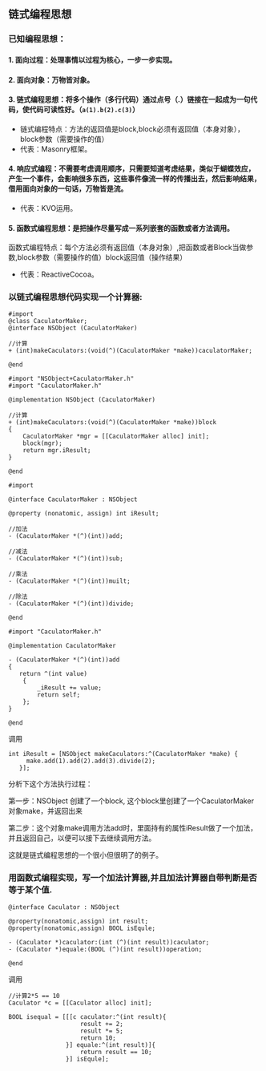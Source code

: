 ## 链式编程思想

### 已知编程思想： 

#### 1. 面向过程：处理事情以过程为核心，一步一步实现。

#### 2. 面向对象：万物皆对象。

#### 3. 链式编程思想：将多个操作（多行代码）通过点号（.）链接在一起成为一句代码，使代码可读性好。（`a(1).b(2).c(3)`）

* 链式编程特点：方法的返回值是block,block必须有返回值（本身对象），block参数（需要操作的值）
* 代表：Masonry框架。

#### 4. 响应式编程：不需要考虑调用顺序，只需要知道考虑结果，类似于蝴蝶效应，产生一个事件，会影响很多东西，这些事件像流一样的传播出去，然后影响结果，借用面向对象的一句话，万物皆是流。

* 代表：KVO运用。

#### 5. 函数式编程思想：是把操作尽量写成一系列嵌套的函数或者方法调用。
函数式编程特点：每个方法必须有返回值（本身对象）,把函数或者Block当做参数,block参数（需要操作的值）block返回值（操作结果）

* 代表：ReactiveCocoa。

### 以链式编程思想代码实现一个计算器:

```
#import
@class CaculatorMaker;
@interface NSObject (CaculatorMaker)

//计算
+ (int)makeCaculators:(void(^)(CaculatorMaker *make))caculatorMaker;

@end

```

```
#import "NSObject+CaculatorMaker.h"
#import "CaculatorMaker.h"

@implementation NSObject (CaculatorMaker)

//计算
+ (int)makeCaculators:(void(^)(CaculatorMaker *make))block
{
    CaculatorMaker *mgr = [[CaculatorMaker alloc] init];
    block(mgr);
    return mgr.iResult;
}

@end

```
```
#import

@interface CaculatorMaker : NSObject

@property (nonatomic, assign) int iResult;

//加法
- (CaculatorMaker *(^)(int))add;

//减法
- (CaculatorMaker *(^)(int))sub;

//乘法
- (CaculatorMaker *(^)(int))muilt;

//除法
- (CaculatorMaker *(^)(int))divide;

@end
```
```
#import "CaculatorMaker.h"

@implementation CaculatorMaker

- (CaculatorMaker *(^)(int))add
{
   return ^(int value)
    {
        _iResult += value;
        return self;
    };
}

@end
```

调用

```
int iResult = [NSObject makeCaculators:^(CaculatorMaker *make) {
     make.add(1).add(2).add(3).divide(2);
   }];
```

分析下这个方法执行过程：

第一步：NSObject 创建了一个block, 这个block里创建了一个CaculatorMaker对象make，并返回出来

第二步：这个对象make调用方法add时，里面持有的属性iResult做了一个加法，并且返回自己，以便可以接下去继续调用方法。 

这就是链式编程思想的一个很小但很明了的例子。

### 用函数式编程实现，写一个加法计算器,并且加法计算器自带判断是否等于某个值.

```
@interface Caculator : NSObject

@property(nonatomic,assign) int result;
@property(nonatomic,assign) BOOL isEqule;

- (Caculator *)caculator:(int (^)(int result))caculator;
- (Caculator *)equale:(BOOL (^)(int result))operation;

@end
```
调用

```
//计算2*5 == 10
Caculator *c = [[Caculator alloc] init];

BOOL isequal = [[[c caculator:^(int result){
					result += 2;
					result *= 5;
					return 10;
				}] equale:^(int result)]{
					return result == 10;
				}] isEqule];

```